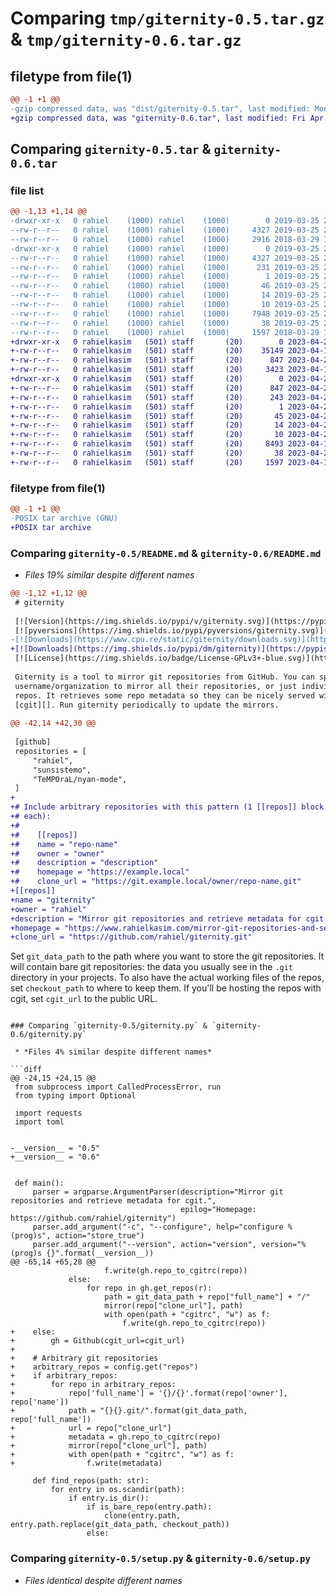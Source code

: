 # Comparing `tmp/giternity-0.5.tar.gz` & `tmp/giternity-0.6.tar.gz`

## filetype from file(1)

```diff
@@ -1 +1 @@
-gzip compressed data, was "dist/giternity-0.5.tar", last modified: Mon Mar 25 20:02:00 2019, max compression
+gzip compressed data, was "giternity-0.6.tar", last modified: Fri Apr 28 19:58:57 2023, max compression
```

## Comparing `giternity-0.5.tar` & `giternity-0.6.tar`

### file list

```diff
@@ -1,13 +1,14 @@
-drwxr-xr-x   0 rahiel    (1000) rahiel    (1000)        0 2019-03-25 20:02:00.000000 giternity-0.5/
--rw-r--r--   0 rahiel    (1000) rahiel    (1000)     4327 2019-03-25 20:02:00.000000 giternity-0.5/PKG-INFO
--rw-r--r--   0 rahiel    (1000) rahiel    (1000)     2916 2018-03-29 12:10:57.000000 giternity-0.5/README.md
-drwxr-xr-x   0 rahiel    (1000) rahiel    (1000)        0 2019-03-25 20:02:00.000000 giternity-0.5/giternity.egg-info/
--rw-r--r--   0 rahiel    (1000) rahiel    (1000)     4327 2019-03-25 20:02:00.000000 giternity-0.5/giternity.egg-info/PKG-INFO
--rw-r--r--   0 rahiel    (1000) rahiel    (1000)      231 2019-03-25 20:02:00.000000 giternity-0.5/giternity.egg-info/SOURCES.txt
--rw-r--r--   0 rahiel    (1000) rahiel    (1000)        1 2019-03-25 20:02:00.000000 giternity-0.5/giternity.egg-info/dependency_links.txt
--rw-r--r--   0 rahiel    (1000) rahiel    (1000)       46 2019-03-25 20:02:00.000000 giternity-0.5/giternity.egg-info/entry_points.txt
--rw-r--r--   0 rahiel    (1000) rahiel    (1000)       14 2019-03-25 20:02:00.000000 giternity-0.5/giternity.egg-info/requires.txt
--rw-r--r--   0 rahiel    (1000) rahiel    (1000)       10 2019-03-25 20:02:00.000000 giternity-0.5/giternity.egg-info/top_level.txt
--rw-r--r--   0 rahiel    (1000) rahiel    (1000)     7948 2019-03-25 20:01:32.000000 giternity-0.5/giternity.py
--rw-r--r--   0 rahiel    (1000) rahiel    (1000)       38 2019-03-25 20:02:00.000000 giternity-0.5/setup.cfg
--rw-r--r--   0 rahiel    (1000) rahiel    (1000)     1597 2018-03-29 12:11:05.000000 giternity-0.5/setup.py
+drwxr-xr-x   0 rahielkasim   (501) staff       (20)        0 2023-04-28 19:58:57.110005 giternity-0.6/
+-rw-r--r--   0 rahielkasim   (501) staff       (20)    35149 2023-04-15 12:06:43.000000 giternity-0.6/LICENSE.txt
+-rw-r--r--   0 rahielkasim   (501) staff       (20)      847 2023-04-28 19:58:57.109668 giternity-0.6/PKG-INFO
+-rw-r--r--   0 rahielkasim   (501) staff       (20)     3423 2023-04-15 12:06:43.000000 giternity-0.6/README.md
+drwxr-xr-x   0 rahielkasim   (501) staff       (20)        0 2023-04-28 19:58:57.109126 giternity-0.6/giternity.egg-info/
+-rw-r--r--   0 rahielkasim   (501) staff       (20)      847 2023-04-28 19:58:57.000000 giternity-0.6/giternity.egg-info/PKG-INFO
+-rw-r--r--   0 rahielkasim   (501) staff       (20)      243 2023-04-28 19:58:57.000000 giternity-0.6/giternity.egg-info/SOURCES.txt
+-rw-r--r--   0 rahielkasim   (501) staff       (20)        1 2023-04-28 19:58:57.000000 giternity-0.6/giternity.egg-info/dependency_links.txt
+-rw-r--r--   0 rahielkasim   (501) staff       (20)       45 2023-04-28 19:58:57.000000 giternity-0.6/giternity.egg-info/entry_points.txt
+-rw-r--r--   0 rahielkasim   (501) staff       (20)       14 2023-04-28 19:58:57.000000 giternity-0.6/giternity.egg-info/requires.txt
+-rw-r--r--   0 rahielkasim   (501) staff       (20)       10 2023-04-28 19:58:57.000000 giternity-0.6/giternity.egg-info/top_level.txt
+-rw-r--r--   0 rahielkasim   (501) staff       (20)     8493 2023-04-15 12:08:13.000000 giternity-0.6/giternity.py
+-rw-r--r--   0 rahielkasim   (501) staff       (20)       38 2023-04-28 19:58:57.110170 giternity-0.6/setup.cfg
+-rw-r--r--   0 rahielkasim   (501) staff       (20)     1597 2023-04-15 12:06:43.000000 giternity-0.6/setup.py
```

### filetype from file(1)

```diff
@@ -1 +1 @@
-POSIX tar archive (GNU)
+POSIX tar archive
```

### Comparing `giternity-0.5/README.md` & `giternity-0.6/README.md`

 * *Files 19% similar despite different names*

```diff
@@ -1,12 +1,12 @@
 # giternity
 
 [![Version](https://img.shields.io/pypi/v/giternity.svg)](https://pypi.org/project/giternity/)
 [![pyversions](https://img.shields.io/pypi/pyversions/giternity.svg)](https://pypi.org/project/giternity/)
-[![Downloads](https://www.cpu.re/static/giternity/downloads.svg)](https://www.cpu.re/static/giternity/downloads-by-python-version.txt)
+[![Downloads](https://img.shields.io/pypi/dm/giternity)](https://pypistats.org/packages/giternity)
 [![License](https://img.shields.io/badge/License-GPLv3+-blue.svg)](https://github.com/rahiel/giternity/blob/master/LICENSE.txt)
 
 Giternity is a tool to mirror git repositories from GitHub. You can specify a
 username/organization to mirror all their repositories, or just individual
 repos. It retrieves some repo metadata so they can be nicely served with
 [cgit][]. Run giternity periodically to update the mirrors.
 
@@ -42,14 +42,30 @@
 
 [github]
 repositories = [
     "rahiel",
     "sunsistemo",
     "TeMPOraL/nyan-mode",
 ]
+
+# Include arbitrary repositories with this pattern (1 [[repos]] block
+# each):
+#
+#    [[repos]]
+#    name = "repo-name"
+#    owner = "owner"
+#    description = "description"
+#    homepage = "https://example.local"
+#    clone_url = "https://git.example.local/owner/repo-name.git"
+[[repos]]
+name = "giternity"
+owner = "rahiel"
+description = "Mirror git repositories and retrieve metadata for cgit "
+homepage = "https://www.rahielkasim.com/mirror-git-repositories-and-serve-them-with-cgit/"
+clone_url = "https://github.com/rahiel/giternity.git"
 ```
 
 Set `git_data_path` to the path where you want to store the git repositories. It
 will contain bare git repositories: the data you usually see in the `.git`
 directory in your projects. To also have the actual working files of the repos,
 set `checkout_path` to where to keep them. If you'll be hosting the repos with
 cgit, set `cgit_url` to the public URL.
```

### Comparing `giternity-0.5/giternity.py` & `giternity-0.6/giternity.py`

 * *Files 4% similar despite different names*

```diff
@@ -24,15 +24,15 @@
 from subprocess import CalledProcessError, run
 from typing import Optional
 
 import requests
 import toml
 
 
-__version__ = "0.5"
+__version__ = "0.6"
 
 
 def main():
     parser = argparse.ArgumentParser(description="Mirror git repositories and retrieve metadata for cgit.",
                                      epilog="Homepage: https://github.com/rahiel/giternity")
     parser.add_argument("-c", "--configure", help="configure %(prog)s", action="store_true")
     parser.add_argument("--version", action="version", version="%(prog)s {}".format(__version__))
@@ -65,14 +65,28 @@
                     f.write(gh.repo_to_cgitrc(repo))
             else:
                 for repo in gh.get_repos(r):
                     path = git_data_path + repo["full_name"] + "/"
                     mirror(repo["clone_url"], path)
                     with open(path + "cgitrc", "w") as f:
                         f.write(gh.repo_to_cgitrc(repo))
+    else:
+        gh = Github(cgit_url=cgit_url)
+
+    # Arbitrary git repositories
+    arbitrary_repos = config.get("repos")
+    if arbitrary_repos:
+        for repo in arbitrary_repos:
+            repo['full_name'] = '{}/{}'.format(repo['owner'], repo['name'])
+            path = "{}{}.git/".format(git_data_path, repo['full_name'])
+            url = repo["clone_url"]
+            metadata = gh.repo_to_cgitrc(repo)
+            mirror(repo["clone_url"], path)
+            with open(path + "cgitrc", "w") as f:
+                f.write(metadata)
 
     def find_repos(path: str):
         for entry in os.scandir(path):
             if entry.is_dir():
                 if is_bare_repo(entry.path):
                     clone(entry.path, entry.path.replace(git_data_path, checkout_path))
                 else:
```

### Comparing `giternity-0.5/setup.py` & `giternity-0.6/setup.py`

 * *Files identical despite different names*

